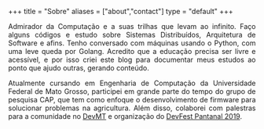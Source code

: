 +++
title = "Sobre"
aliases = ["about","contact"]
type = "default"
+++

<p style='text-align: justify;'>
Admirador da Computação e a suas trilhas que levam ao infinito. Faço alguns códigos e estudo sobre Sistemas Distribuídos, Arquitetura de Software e afins. Tenho conversado com máquinas usando o Python, com uma leve queda por Golang. Acredito que a educação precisa ser livre e acessível, e por isso criei este blog para documentar meus estudos ao ponto que ajudo outras, gerando conteúdo. 
</p>

<p style='text-align: justify;'>
Atualmente cursando em Engenharia de Computação da Universidade Federal de Mato Grosso, participei em grande parte do tempo do grupo de pesquisa CAP, que tem como enfoque o desenvolvimento de firmware para solucionar problemas na agricultura. Além disso, colaborei com palestras para a comunidade no <a href="https://www.meetup.com/pt-BR/DevMatoGrosso/">DevMT</a> e organização do <a href="https://devfest-cuiaba.firebaseapp.com/">DevFest Pantanal 2019</a>.
</p>